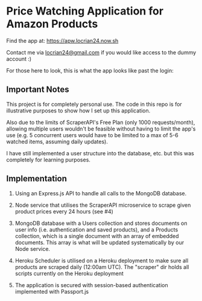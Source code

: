 # Price Watching Application for Amazon Products

Find the app at: https://apw.locrian24.now.sh

Contact me via locrian24@gmail.com if you would like access to the dummy account :)

For those here to look, this is what the app looks like past the login:



## Important Notes

This project is for completely personal use. The code in this repo is for illustrative purposes to show how I set up this application.

Also due to the limits of ScraperAPI's Free Plan (only 1000 requests/month), allowing multiple users wouldn't be feasible without
having to limit the app's use (e.g. 5 concurrent users would have to be limited to a max of 5-6 watched items, assuming daily updates).

I have still implemented a user structure into the database, etc. but this was completely for learning purposes.

## Implementation

1. Using an Express.js API to handle all calls to the MongoDB database.

2. Node service that utilises the ScraperAPI microservice to scrape given product prices every 24 hours (see #4)

3. MongoDB database with a Users collection and stores documents on user info (i.e. authentication and saved products),
   and a Products collection, which is a single document with an array of embedded documents. This array is what will be
   updated systematically by our Node service.

4. Heroku Scheduler is utilised on a Heroku deployment to make sure all products are scraped daily (12:00am UTC). The "scraper" dir holds all scripts currently on the Heroku deployment

5. The application is secured with session-based authentication implemented with Passport.js

